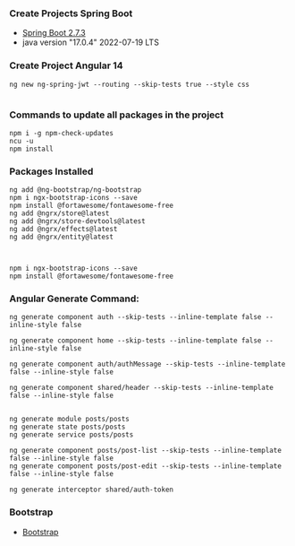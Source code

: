 ### Create Projects Spring Boot

- [Spring Boot 2.7.3](https://start.spring.io/)
- java version "17.0.4" 2022-07-19 LTS


### Create Project Angular 14
```
ng new ng-spring-jwt --routing --skip-tests true --style css
		
```

### Commands to update all packages in the project
```
npm i -g npm-check-updates
ncu -u
npm install
```


### Packages Installed
```
ng add @ng-bootstrap/ng-bootstrap
npm i ngx-bootstrap-icons --save
npm install @fortawesome/fontawesome-free
ng add @ngrx/store@latest
ng add @ngrx/store-devtools@latest
ng add @ngrx/effects@latest
ng add @ngrx/entity@latest



npm i ngx-bootstrap-icons --save
npm install @fortawesome/fontawesome-free
```

### Angular Generate Command:
```
ng generate component auth --skip-tests --inline-template false --inline-style false

ng generate component home --skip-tests --inline-template false --inline-style false

ng generate component auth/authMessage --skip-tests --inline-template false --inline-style false

ng generate component shared/header --skip-tests --inline-template false --inline-style false


ng generate module posts/posts
ng generate state posts/posts
ng generate service posts/posts

ng generate component posts/post-list --skip-tests --inline-template false --inline-style false
ng generate component posts/post-edit --skip-tests --inline-template false --inline-style false

ng generate interceptor shared/auth-token
```

### Bootstrap
- [Bootstrap](https://getbootstrap.com/docs/5.2/examples)

		
		
		
		
		